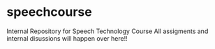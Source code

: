 # speechcourse
Internal Repository for Speech Technology Course
All assigments and internal disussions will happen over here!!
